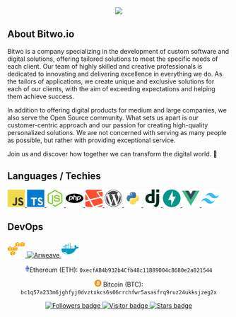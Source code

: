 <div align="center">
  <a href="https://bitwo.io" target="_blank">
    <img src="https://arweave.net/TubmCW4c72RhE4WLEVK9iqOsP10oKYWyDRjEZ5kdmMA">
  </a>
</div>

<h2>About Bitwo.io</h2>
<p>Bitwo is a company specializing in the development of custom software and digital solutions, offering tailored solutions to meet the specific needs of each client. Our team of highly skilled and creative professionals is dedicated to innovating and delivering excellence in everything we do. As the tailors of applications, we create unique and exclusive solutions for each of our clients, with the aim of exceeding expectations and helping them achieve success.</p>
<p>In addition to offering digital products for medium and large companies, we also serve the Open Source community. What sets us apart is our customer-centric approach and our passion for creating high-quality personalized solutions. We are not concerned with serving as many people as possible, but rather with providing exceptional service.</p>
<p>Join us and discover how together we can transform the digital world. 🚀</p>


<div>
  <h2>Languages / Techies</h2>
  <div>
    <a href="https://developer.mozilla.org/en-US/docs/Web/JavaScript/" target="_blank" rel="noreferrer">
      <img src="https://raw.githubusercontent.com/devicons/devicon/master/icons/javascript/javascript-original.svg" alt="JavaScript" width="40" height="40"/>
    </a>
    <a href="https://www.typescriptlang.org/" target="_blank" rel="noreferrer">
      <img src="https://raw.githubusercontent.com/devicons/devicon/master/icons/typescript/typescript-original.svg" alt="TypeScript" width="40" height="40"/>
    </a>
    <a href="https://nodejs.org/en/" target="_blank" rel="noreferrer">
      <img src="https://raw.githubusercontent.com/devicons/devicon/master/icons/nodejs/nodejs-plain.svg" alt="NodeJS" width="40" height="40"/>
    </a>
    <a href="https://www.php.net/" target="_blank" rel="noreferrer">
      <img src="https://raw.githubusercontent.com/devicons/devicon/master/icons/php/php-plain.svg" alt="PHOP" width="40" height="40"/>
    </a>
    <a href="https://laravel.com/" target="_blank" rel="noreferrer">
      <img src="https://raw.githubusercontent.com/devicons/devicon/master/icons/laravel/laravel-plain.svg" alt="Laravel" width="40" height="40"/>
    </a>
    <a href="https://wordpress.org/" target="_blank" rel="noreferrer">
      <img src="https://raw.githubusercontent.com/devicons/devicon/master/icons/wordpress/wordpress-plain.svg" alt="WordPress" width="40" height="40"/>
    </a>
    <a href="https://www.python.org/" target="_blank" rel="noreferrer">
        <img src="https://raw.githubusercontent.com/github/explore/80688e429a7d4ef2fca1e82350fe8e3517d3494d/topics/python/python.png" alt="Python" width="40" height="40"
    </a>
    <a href="https://www.djangoproject.com/" target="_blank" rel="noreferrer">
        <img src="https://raw.githubusercontent.com/devicons/devicon/master/icons/django/django-plain.svg" alt="Django" width="40" height="40"
    </a>
    <a href="https://fastapi.tiangolo.com/" target="_blank" rel="noreferrer">
        <img src="https://raw.githubusercontent.com/devicons/devicon/master/icons/fastapi/fastapi-original.svg" alt="FastAPI" width="40" height="40"
    </a>
    <a href="https://vuejs.org" target="_blank" rel="noreferrer">
      <img src="https://raw.githubusercontent.com/devicons/devicon/master/icons/vuejs/vuejs-original.svg" alt="VueJS" width="40" height="40">
    </a>
    <a href="https://tailwindcss.com" target="_blank" rel="noreferrer">
        <img src="https://raw.githubusercontent.com/devicons/devicon/master/icons/tailwindcss/tailwindcss-plain.svg" alt="TailwindCSS" width="40" height="40" />
    </a>
  </div>
</div>


<div>
  <h2>DevOps</h2>
  <div>
    <a href="https://aws.amazon.com/" target="_blank" rel="noreferrer">
      <img src="https://raw.githubusercontent.com/devicons/devicon/master/icons/amazonwebservices/amazonwebservices-original.svg" alt="AWS" width="40" height="40"/>
    </a>
    <a href="https://www.arweave.org/" target="_blank" rel="noreferrer">
      <img src="https://arweave.net/wsRvOLNSSw5RaZcSV1sCwIZL0HERto-iEf1xETxcaZE" alt="Arweave" width="40" height="40"/>
    </a>
    <a href="https://www.docker.com/" target="_blank" rel="noreferrer">
      <img src="https://raw.githubusercontent.com/devicons/devicon/master/icons/docker/docker-plain.svg" alt="Docker" width="40" height="40"/>
    </a>
  </div>
</div>

<div align="center">
  <p>
    <img src="https://github.com/bitwoio/.github/blob/main/assets/ethereum-logo.png" alt="Ethereum" height="16"/><span>Ethereum (ETH):</span> <code>0xecfAB4b932b4Cfb48c11B89004cB680e2a821544</code>
  </p>
  <p>
    <img src="https://github.com/bitwoio/.github/blob/main/assets/bitcoin-logo.png" alt="Bitcoin" height="16"/> <span>Bitcoin (BTC):</span> <code>bc1q57a233m6jghfyj0dvztxkcs6s06rrchfwr5asasfrq9ruz24ukksjzeg2x</code>
  </p>
  <div align="center">
    <a href="https://github.com/ItsAnunesS/" target="_blank">
      <img src="https://img.shields.io/github/followers/bitwo?color=b100e3" alt="Followers badge"/>
    </a>
    <a href="https://github.com/ItsAnunesS/" target="_blank">
      <img src="https://komarev.com/ghpvc/?username=bitwo&color=b100e3&style=flat&label=visitors" alt="Visitor badge"/>
    </a>
    <a href="https://github.com/ItsAnunesS/" target="_blank">
      <img src="https://img.shields.io/github/stars/bitwo?color=b100e3" alt="Stars badge" />
    </a>
  </div>
</div>
